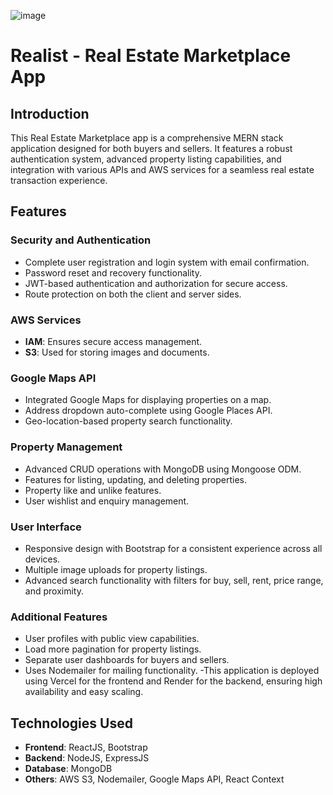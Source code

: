 ![image](https://github.com/Abhishekpatidar901/REALESTATE-APP/assets/46681150/992450aa-9090-4efd-8057-7edaf8e0fd45)



# Realist - Real Estate Marketplace App

## Introduction
This Real Estate Marketplace app is a comprehensive MERN stack application designed for both buyers and sellers. It features a robust authentication system, advanced property listing capabilities, and integration with various APIs and AWS services for a seamless real estate transaction experience.

## Features

### Security and Authentication
- Complete user registration and login system with email confirmation.
- Password reset and recovery functionality.
- JWT-based authentication and authorization for secure access.
- Route protection on both the client and server sides.

### AWS Services
- **IAM**: Ensures secure access management.
- **S3**: Used for storing images and documents.

### Google Maps API
- Integrated Google Maps for displaying properties on a map.
- Address dropdown auto-complete using Google Places API.
- Geo-location-based property search functionality.

### Property Management
- Advanced CRUD operations with MongoDB using Mongoose ODM.
- Features for listing, updating, and deleting properties.
- Property like and unlike features.
- User wishlist and enquiry management.

### User Interface
- Responsive design with Bootstrap for a consistent experience across all devices.
- Multiple image uploads for property listings.
- Advanced search functionality with filters for buy, sell, rent, price range, and proximity.

### Additional Features
- User profiles with public view capabilities.
- Load more pagination for property listings.
- Separate user dashboards for buyers and sellers.
- Uses Nodemailer for mailing functionality.
-This application is deployed using Vercel for the frontend and Render for the backend, ensuring high availability and easy scaling.

## Technologies Used
- **Frontend**: ReactJS, Bootstrap
- **Backend**: NodeJS, ExpressJS
- **Database**: MongoDB
- **Others**: AWS S3, Nodemailer, Google Maps API, React Context


